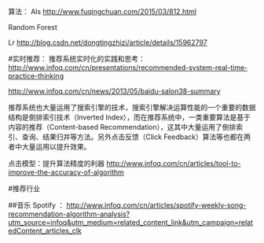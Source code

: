 算法：
Als
http://www.fuqingchuan.com/2015/03/812.html

Random Forest

Lr
http://blog.csdn.net/dongtingzhizi/article/details/15962797

#实时推荐：
推荐系统实时化的实践和思考：
http://www.infoq.com/cn/presentations/recommended-system-real-time-practice-thinking

http://www.infoq.com/cn/news/2013/05/baidu-salon38-summary

推荐系统也大量运用了搜索引擎的技术，搜索引擎解决运算性能的一个重要的数据结构是倒排索引技术（Inverted Index），而在推荐系统中，一类重要算法是基于内容的推荐（Content-based Recommendation），这其中大量运用了倒排索引、查询、结果归并等方法。另外点击反馈（Click Feedback）算法等也都在两者中大量运用以提升效果。

点击模型：提升算法精度的利器
http://www.infoq.com/cn/articles/tool-to-improve-the-accuracy-of-algorithm


#推荐行业

##音乐
Spotify ： http://www.infoq.com/cn/articles/spotify-weekly-song-recommendation-algorithm-analysis?utm_source=infoq&utm_medium=related_content_link&utm_campaign=relatedContent_articles_clk
